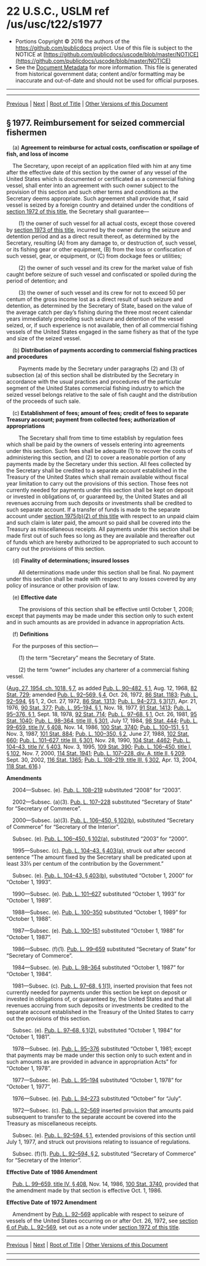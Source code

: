 ---
---

# 22 U.S.C., USLM ref /us/usc/t22/s1977

* Portions Copyright © 2016 the authors of the https://github.com/publicdocs project.
  Use of this file is subject to the NOTICE at [https://github.com/publicdocs/uscode/blob/master/NOTICE](https://github.com/publicdocs/uscode/blob/master/NOTICE)
* See the [Document Metadata](././../../../..//README.md) for more information.
  This file is generated from historical government data; content and/or formatting may be inaccurate and out-of-date and should not be used for official purposes.

----------
----------

[Previous](./../../../..//us/usc/t22/ch25/m__us_usc_t22_s1976.md) | [Next](./../../../..//us/usc/t22/ch25/m__us_usc_t22_s1978.md) | [Root of Title](./../../../../) | [Other Versions of this Document](https://publicdocs.github.io/go/links?ns=uslm&ref=%2Fus%2Fusc%2Ft22%2Fs1977)

## § 1977. Reimbursement for seized commercial fishermen

    (a) __Agreement to reimburse for actual costs, confiscation or spoilage of fish, and loss of income__ 

    The Secretary, upon receipt of an application filed with him at any time after the effective date of this section by the owner of any vessel of the United States which is documented or certificated as a commercial fishing vessel, shall enter into an agreement with such owner subject to the provision of this section and such other terms and conditions as the Secretary deems appropriate. Such agreement shall provide that, if said vessel is seized by a foreign country and detained under the conditions of [section 1972 of this title][/us/usc/t22/s1972], the Secretary shall guarantee—

        (1) the owner of such vessel for all actual costs, except those covered by [section 1973 of this title][/us/usc/t22/s1973], incurred by the owner during the seizure and detention period and as a direct result thereof, as determined by the Secretary, resulting (A) from any damage to, or destruction of, such vessel, or its fishing gear or other equipment, (B) from the loss or confiscation of such vessel, gear, or equipment, or (C) from dockage fees or utilities;

        (2) the owner of such vessel and its crew for the market value of fish caught before seizure of such vessel and confiscated or spoiled during the period of detention; and

        (3) the owner of such vessel and its crew for not to exceed 50 per centum of the gross income lost as a direct result of such seizure and detention, as determined by the Secretary of State, based on the value of the average catch per day’s fishing during the three most recent calendar years immediately preceding such seizure and detention of the vessel seized, or, if such experience is not available, then of all commercial fishing vessels of the United States engaged in the same fishery as that of the type and size of the seized vessel.

    (b) __Distribution of payments according to commercial fishing practices and procedures__ 

        Payments made by the Secretary under paragraphs (2) and (3) of subsection (a) of this section shall be distributed by the Secretary in accordance with the usual practices and procedures of the particular segment of the United States commercial fishing industry to which the seized vessel belongs relative to the sale of fish caught and the distribution of the proceeds of such sale.

    (c) __Establishment of fees; amount of fees; credit of fees to separate Treasury account; payment from collected fees; authorization of appropriations__ 

        The Secretary shall from time to time establish by regulation fees which shall be paid by the owners of vessels entering into agreements under this section. Such fees shall be adequate (1) to recover the costs of administering this section, and (2) to cover a reasonable portion of any payments made by the Secretary under this section. All fees collected by the Secretary shall be credited to a separate account established in the Treasury of the United States which shall remain available without fiscal year limitation to carry out the provisions of this section. Those fees not currently needed for payments under this section shall be kept on deposit or invested in obligations of, or guaranteed by, the United States and all revenues accruing from such deposits or investments shall be credited to such separate account. If a transfer of funds is made to the separate account under [section 1975(b)(2) of this title][/us/usc/t22/s1975/b/2] with respect to an unpaid claim and such claim is later paid, the amount so paid shall be covered into the Treasury as miscellaneous receipts. All payments under this section shall be made first out of such fees so long as they are available and thereafter out of funds which are hereby authorized to be appropriated to such account to carry out the provisions of this section.

    (d) __Finality of determinations; insured losses__ 

        All determinations made under this section shall be final. No payment under this section shall be made with respect to any losses covered by any policy of insurance or other provision of law.

    (e) __Effective date__ 

        The provisions of this section shall be effective until October 1, 2008; except that payments may be made under this section only to such extent and in such amounts as are provided in advance in appropriation Acts.

    (f) __Definitions__ 

    For the purposes of this section—

        (1) the term “Secretary” means the Secretary of State.

        (2) the term “owner” includes any charterer of a commercial fishing vessel.

([Aug. 27, 1954, ch. 1018, § 7][/us/act/1954-08-27/ch1018/s7], as added [Pub. L. 90–482, § 1][/us/pl/90/482/s1], Aug. 12, 1968, [82 Stat. 729][/us/stat/82/729]; amended [Pub. L. 92–569, § 4][/us/pl/92/569/s4], Oct. 26, 1972, [86 Stat. 1183][/us/stat/86/1183]; [Pub. L. 92–594][/us/pl/92/594], §§ 1, 2, Oct. 27, 1972, [86 Stat. 1313][/us/stat/86/1313]; [Pub. L. 94–273, § 3(17)][/us/pl/94/273/s3/17], Apr. 21, 1976, [90 Stat. 377][/us/stat/90/377]; [Pub. L. 95–194, § 1][/us/pl/95/194/s1], Nov. 18, 1977, [91 Stat. 1413][/us/stat/91/1413]; [Pub. L. 95–376, § 1][/us/pl/95/376/s1], Sept. 18, 1978, [92 Stat. 714][/us/stat/92/714]; [Pub. L. 97–68, § 1][/us/pl/97/68/s1], Oct. 26, 1981, [95 Stat. 1040][/us/stat/95/1040]; [Pub. L. 98–364, title III, § 301][/us/pl/98/364/s301], July 17, 1984, [98 Stat. 444][/us/stat/98/444]; [Pub. L. 99–659, title IV, § 408][/us/pl/99/659/s408], Nov. 14, 1986, [100 Stat. 3740][/us/stat/100/3740]; [Pub. L. 100–151, § 1][/us/pl/100/151/s1], Nov. 3, 1987, [101 Stat. 884][/us/stat/101/884]; [Pub. L. 100–350, § 2][/us/pl/100/350/s2], June 27, 1988, [102 Stat. 660][/us/stat/102/660]; [Pub. L. 101–627, title III, § 301][/us/pl/101/627/s301], Nov. 28, 1990, [104 Stat. 4462][/us/stat/104/4462]; [Pub. L. 104–43, title IV, § 403][/us/pl/104/43/s403], Nov. 3, 1995, [109 Stat. 390][/us/stat/109/390]; [Pub. L. 106–450, title I, § 102][/us/pl/106/450/s102], Nov. 7, 2000, [114 Stat. 1941][/us/stat/114/1941]; [Pub. L. 107–228, div. A, title II, § 209][/us/pl/107/228/s209], Sept. 30, 2002, [116 Stat. 1365][/us/stat/116/1365]; [Pub. L. 108–219, title III, § 302][/us/pl/108/219/s302], Apr. 13, 2004, [118 Stat. 616][/us/stat/118/616].)

 __Amendments__ 

    2004—Subsec. (e). [Pub. L. 108–219][/us/pl/108/219] substituted “2008” for “2003”.

    2002—Subsec. (a)(3). [Pub. L. 107–228][/us/pl/107/228] substituted “Secretary of State” for “Secretary of Commerce”.

    2000—Subsec. (a)(3). [Pub. L. 106–450, § 102(b)][/us/pl/106/450/s102/b], substituted “Secretary of Commerce” for “Secretary of the Interior”.

    Subsec. (e). [Pub. L. 106–450, § 102(a)][/us/pl/106/450/s102/a], substituted “2003” for “2000”.

    1995—Subsec. (c). [Pub. L. 104–43, § 403(a)][/us/pl/104/43/s403/a], struck out after second sentence “The amount fixed by the Secretary shall be predicated upon at least 33⅓ per centum of the contribution by the Government.”

    Subsec. (e). [Pub. L. 104–43, § 403(b)][/us/pl/104/43/s403/b], substituted “October 1, 2000” for “October 1, 1993”.

    1990—Subsec. (e). [Pub. L. 101–627][/us/pl/101/627] substituted “October 1, 1993” for “October 1, 1989”.

    1988—Subsec. (e). [Pub. L. 100–350][/us/pl/100/350] substituted “October 1, 1989” for “October 1, 1988”.

    1987—Subsec. (e). [Pub. L. 100–151][/us/pl/100/151] substituted “October 1, 1988” for “October 1, 1987”.

    1986—Subsec. (f)(1). [Pub. L. 99–659][/us/pl/99/659] substituted “Secretary of State” for “Secretary of Commerce”.

    1984—Subsec. (e). [Pub. L. 98–364][/us/pl/98/364] substituted “October 1, 1987” for “October 1, 1984”.

    1981—Subsec. (c). [Pub. L. 97–68, § 1(1)][/us/pl/97/68/s1/1], inserted provision that fees not currently needed for payments under this section be kept on deposit or invested in obligations of, or guaranteed by, the United States and that all revenues accruing from such deposits or investments be credited to the separate account established in the Treasury of the United States to carry out the provisions of this section.

    Subsec. (e). [Pub. L. 97–68, § 1(2)][/us/pl/97/68/s1/2], substituted “October 1, 1984” for “October 1, 1981”.

    1978—Subsec. (e). [Pub. L. 95–376][/us/pl/95/376] substituted “October 1, 1981; except that payments may be made under this section only to such extent and in such amounts as are provided in advance in appropriation Acts” for “October 1, 1978”.

    1977—Subsec. (e). [Pub. L. 95–194][/us/pl/95/194] substituted “October 1, 1978” for “October 1, 1977”.

    1976—Subsec. (e). [Pub. L. 94–273][/us/pl/94/273] substituted “October” for “July”.

    1972—Subsec. (c). [Pub. L. 92–569][/us/pl/92/569] inserted provision that amounts paid subsequent to transfer to the separate account be covered into the Treasury as miscellaneous receipts.

    Subsec. (e). [Pub. L. 92–594, § 1][/us/pl/92/594/s1], extended provisions of this section until July 1, 1977, and struck out provisions relating to issuance of regulations.

    Subsec. (f)(1). [Pub. L. 92–594, § 2][/us/pl/92/594/s2], substituted “Secretary of Commerce” for “Secretary of the Interior”.

 __Effective Date of 1986 Amendment__ 

    [Pub. L. 99–659, title IV, § 408][/us/pl/99/659/s408], Nov. 14, 1986, [100 Stat. 3740][/us/stat/100/3740], provided that the amendment made by that section is effective Oct. 1, 1986.

 __Effective Date of 1972 Amendment__ 

    Amendment by [Pub. L. 92–569][/us/pl/92/569] applicable with respect to seizure of vessels of the United States occurring on or after Oct. 26, 1972, see [section 6 of Pub. L. 92–569][/us/pl/92/569/s6], set out as a note under [section 1972 of this title][/us/usc/t22/s1972].

----------

[Previous](./../../../..//us/usc/t22/ch25/m__us_usc_t22_s1976.md) | [Next](./../../../..//us/usc/t22/ch25/m__us_usc_t22_s1978.md) | [Root of Title](./../../../../) | [Other Versions of this Document](https://publicdocs.github.io/go/links?ns=uslm&ref=%2Fus%2Fusc%2Ft22%2Fs1977)

----------
----------

[/us/usc/t22/s1972]: https://publicdocs.github.io/go/links?ns=uslm&ref=%2Fus%2Fusc%2Ft22%2Fs1972
[/us/usc/t22/s1973]: https://publicdocs.github.io/go/links?ns=uslm&ref=%2Fus%2Fusc%2Ft22%2Fs1973
[/us/usc/t22/s1975/b/2]: https://publicdocs.github.io/go/links?ns=uslm&ref=%2Fus%2Fusc%2Ft22%2Fs1975%2Fb%2F2
[/us/act/1954-08-27/ch1018/s7]: https://publicdocs.github.io/go/links?ns=uslm&ref=%2Fus%2Fact%2F1954-08-27%2Fch1018%2Fs7
[/us/pl/90/482/s1]: https://publicdocs.github.io/go/links?ns=uslm&ref=%2Fus%2Fpl%2F90%2F482%2Fs1
[/us/stat/82/729]: https://publicdocs.github.io/go/links?ns=uslm&ref=%2Fus%2Fstat%2F82%2F729
[/us/pl/92/569/s4]: https://publicdocs.github.io/go/links?ns=uslm&ref=%2Fus%2Fpl%2F92%2F569%2Fs4
[/us/stat/86/1183]: https://publicdocs.github.io/go/links?ns=uslm&ref=%2Fus%2Fstat%2F86%2F1183
[/us/pl/92/594]: https://publicdocs.github.io/go/links?ns=uslm&ref=%2Fus%2Fpl%2F92%2F594
[/us/stat/86/1313]: https://publicdocs.github.io/go/links?ns=uslm&ref=%2Fus%2Fstat%2F86%2F1313
[/us/pl/94/273/s3/17]: https://publicdocs.github.io/go/links?ns=uslm&ref=%2Fus%2Fpl%2F94%2F273%2Fs3%2F17
[/us/stat/90/377]: https://publicdocs.github.io/go/links?ns=uslm&ref=%2Fus%2Fstat%2F90%2F377
[/us/pl/95/194/s1]: https://publicdocs.github.io/go/links?ns=uslm&ref=%2Fus%2Fpl%2F95%2F194%2Fs1
[/us/stat/91/1413]: https://publicdocs.github.io/go/links?ns=uslm&ref=%2Fus%2Fstat%2F91%2F1413
[/us/pl/95/376/s1]: https://publicdocs.github.io/go/links?ns=uslm&ref=%2Fus%2Fpl%2F95%2F376%2Fs1
[/us/stat/92/714]: https://publicdocs.github.io/go/links?ns=uslm&ref=%2Fus%2Fstat%2F92%2F714
[/us/pl/97/68/s1]: https://publicdocs.github.io/go/links?ns=uslm&ref=%2Fus%2Fpl%2F97%2F68%2Fs1
[/us/stat/95/1040]: https://publicdocs.github.io/go/links?ns=uslm&ref=%2Fus%2Fstat%2F95%2F1040
[/us/pl/98/364/s301]: https://publicdocs.github.io/go/links?ns=uslm&ref=%2Fus%2Fpl%2F98%2F364%2Fs301
[/us/stat/98/444]: https://publicdocs.github.io/go/links?ns=uslm&ref=%2Fus%2Fstat%2F98%2F444
[/us/pl/99/659/s408]: https://publicdocs.github.io/go/links?ns=uslm&ref=%2Fus%2Fpl%2F99%2F659%2Fs408
[/us/stat/100/3740]: https://publicdocs.github.io/go/links?ns=uslm&ref=%2Fus%2Fstat%2F100%2F3740
[/us/pl/100/151/s1]: https://publicdocs.github.io/go/links?ns=uslm&ref=%2Fus%2Fpl%2F100%2F151%2Fs1
[/us/stat/101/884]: https://publicdocs.github.io/go/links?ns=uslm&ref=%2Fus%2Fstat%2F101%2F884
[/us/pl/100/350/s2]: https://publicdocs.github.io/go/links?ns=uslm&ref=%2Fus%2Fpl%2F100%2F350%2Fs2
[/us/stat/102/660]: https://publicdocs.github.io/go/links?ns=uslm&ref=%2Fus%2Fstat%2F102%2F660
[/us/pl/101/627/s301]: https://publicdocs.github.io/go/links?ns=uslm&ref=%2Fus%2Fpl%2F101%2F627%2Fs301
[/us/stat/104/4462]: https://publicdocs.github.io/go/links?ns=uslm&ref=%2Fus%2Fstat%2F104%2F4462
[/us/pl/104/43/s403]: https://publicdocs.github.io/go/links?ns=uslm&ref=%2Fus%2Fpl%2F104%2F43%2Fs403
[/us/stat/109/390]: https://publicdocs.github.io/go/links?ns=uslm&ref=%2Fus%2Fstat%2F109%2F390
[/us/pl/106/450/s102]: https://publicdocs.github.io/go/links?ns=uslm&ref=%2Fus%2Fpl%2F106%2F450%2Fs102
[/us/stat/114/1941]: https://publicdocs.github.io/go/links?ns=uslm&ref=%2Fus%2Fstat%2F114%2F1941
[/us/pl/107/228/s209]: https://publicdocs.github.io/go/links?ns=uslm&ref=%2Fus%2Fpl%2F107%2F228%2Fs209
[/us/stat/116/1365]: https://publicdocs.github.io/go/links?ns=uslm&ref=%2Fus%2Fstat%2F116%2F1365
[/us/pl/108/219/s302]: https://publicdocs.github.io/go/links?ns=uslm&ref=%2Fus%2Fpl%2F108%2F219%2Fs302
[/us/stat/118/616]: https://publicdocs.github.io/go/links?ns=uslm&ref=%2Fus%2Fstat%2F118%2F616
[/us/pl/108/219]: https://publicdocs.github.io/go/links?ns=uslm&ref=%2Fus%2Fpl%2F108%2F219
[/us/pl/107/228]: https://publicdocs.github.io/go/links?ns=uslm&ref=%2Fus%2Fpl%2F107%2F228
[/us/pl/106/450/s102/b]: https://publicdocs.github.io/go/links?ns=uslm&ref=%2Fus%2Fpl%2F106%2F450%2Fs102%2Fb
[/us/pl/106/450/s102/a]: https://publicdocs.github.io/go/links?ns=uslm&ref=%2Fus%2Fpl%2F106%2F450%2Fs102%2Fa
[/us/pl/104/43/s403/a]: https://publicdocs.github.io/go/links?ns=uslm&ref=%2Fus%2Fpl%2F104%2F43%2Fs403%2Fa
[/us/pl/104/43/s403/b]: https://publicdocs.github.io/go/links?ns=uslm&ref=%2Fus%2Fpl%2F104%2F43%2Fs403%2Fb
[/us/pl/101/627]: https://publicdocs.github.io/go/links?ns=uslm&ref=%2Fus%2Fpl%2F101%2F627
[/us/pl/100/350]: https://publicdocs.github.io/go/links?ns=uslm&ref=%2Fus%2Fpl%2F100%2F350
[/us/pl/100/151]: https://publicdocs.github.io/go/links?ns=uslm&ref=%2Fus%2Fpl%2F100%2F151
[/us/pl/99/659]: https://publicdocs.github.io/go/links?ns=uslm&ref=%2Fus%2Fpl%2F99%2F659
[/us/pl/98/364]: https://publicdocs.github.io/go/links?ns=uslm&ref=%2Fus%2Fpl%2F98%2F364
[/us/pl/97/68/s1/1]: https://publicdocs.github.io/go/links?ns=uslm&ref=%2Fus%2Fpl%2F97%2F68%2Fs1%2F1
[/us/pl/97/68/s1/2]: https://publicdocs.github.io/go/links?ns=uslm&ref=%2Fus%2Fpl%2F97%2F68%2Fs1%2F2
[/us/pl/95/376]: https://publicdocs.github.io/go/links?ns=uslm&ref=%2Fus%2Fpl%2F95%2F376
[/us/pl/95/194]: https://publicdocs.github.io/go/links?ns=uslm&ref=%2Fus%2Fpl%2F95%2F194
[/us/pl/94/273]: https://publicdocs.github.io/go/links?ns=uslm&ref=%2Fus%2Fpl%2F94%2F273
[/us/pl/92/569]: https://publicdocs.github.io/go/links?ns=uslm&ref=%2Fus%2Fpl%2F92%2F569
[/us/pl/92/594/s1]: https://publicdocs.github.io/go/links?ns=uslm&ref=%2Fus%2Fpl%2F92%2F594%2Fs1
[/us/pl/92/594/s2]: https://publicdocs.github.io/go/links?ns=uslm&ref=%2Fus%2Fpl%2F92%2F594%2Fs2
[/us/pl/99/659/s408]: https://publicdocs.github.io/go/links?ns=uslm&ref=%2Fus%2Fpl%2F99%2F659%2Fs408
[/us/stat/100/3740]: https://publicdocs.github.io/go/links?ns=uslm&ref=%2Fus%2Fstat%2F100%2F3740
[/us/pl/92/569]: https://publicdocs.github.io/go/links?ns=uslm&ref=%2Fus%2Fpl%2F92%2F569
[/us/pl/92/569/s6]: https://publicdocs.github.io/go/links?ns=uslm&ref=%2Fus%2Fpl%2F92%2F569%2Fs6
[/us/usc/t22/s1972]: https://publicdocs.github.io/go/links?ns=uslm&ref=%2Fus%2Fusc%2Ft22%2Fs1972


